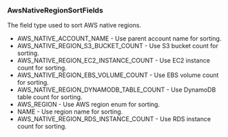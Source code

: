 ### AwsNativeRegionSortFields
The field type used to sort AWS native regions.

- AWS_NATIVE_ACCOUNT_NAME - Use parent account name for sorting.
- AWS_NATIVE_REGION_S3_BUCKET_COUNT - Use S3 bucket count for sorting.
- AWS_NATIVE_REGION_EC2_INSTANCE_COUNT - Use EC2 instance count for sorting.
- AWS_NATIVE_REGION_EBS_VOLUME_COUNT - Use EBS volume count for sorting.
- AWS_NATIVE_REGION_DYNAMODB_TABLE_COUNT - Use DynamoDB table count for sorting.
- AWS_REGION - Use AWS region enum for sorting.
- NAME - Use region name for sorting.
- AWS_NATIVE_REGION_RDS_INSTANCE_COUNT - Use RDS instance count for sorting.

